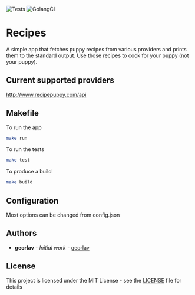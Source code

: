 ![Tests](https://github.com/georlav/migrate/workflows/Tests/badge.svg?branch=master)
![GolangCI](https://github.com/georlav/migrate/workflows/GolangCI/badge.svg?branch=master)

# Recipes
A simple app that fetches puppy recipes from various providers and prints them to the standard output. Use those 
recipes to cook for your puppy (not your puppy).

## Current supported providers
http://www.recipepuppy.com/api

## Makefile
To run the app
```bash
make run
```

To run the tests
```bash
make test
```

To produce a build
```bash
make build
```

## Configuration
Most options can be changed from config.json

## Authors
* **georlav** - *Initial work* - [georlav](https://github.com/georlav)

## License
This project is licensed under the MIT License - see the [LICENSE](LICENSE) file for details



